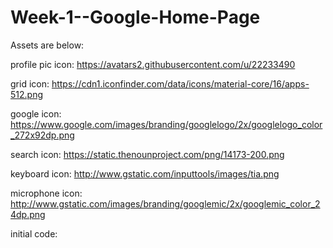 # Week-1--Google-Home-Page

Assets are below:

profile pic icon:
https://avatars2.githubusercontent.com/u/22233490

grid icon:
https://cdn1.iconfinder.com/data/icons/material-core/16/apps-512.png

google icon:
https://www.google.com/images/branding/googlelogo/2x/googlelogo_color_272x92dp.png

search icon:
https://static.thenounproject.com/png/14173-200.png

keyboard icon:
http://www.gstatic.com/inputtools/images/tia.png

microphone icon:
http://www.gstatic.com/images/branding/googlemic/2x/googlemic_color_24dp.png



initial code:

<!DOCTYPE html>
<html lang="en">
<head>
  <meta charset="UTF-8">
  <meta name="viewport" content="width=device-width, initial-scale=1.0">
  <meta http-equiv="X-UA-Compatible" content="ie=edge">
  <title>Document</title>
</head>
<body>
  
</body>
</html>
